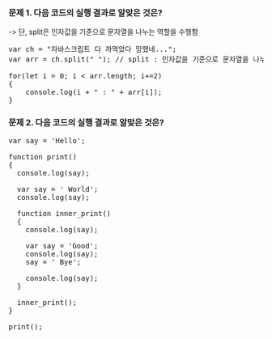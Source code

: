 ### 문제 1. 다음 코드의 실행 결과로 알맞은 것은?<br>
-> 단, split은 인자값을 기준으로 문자열을 나누는 역할을 수행함<br>
<pre>var ch = "자바스크립트 다 까먹었다 망했네...";
var arr = ch.split(" "); // split : 인자값을 기준으로 문자열을 나누는 함수

for(let i = 0; i < arr.length; i+=2)
{
    console.log(i + " : " + arr[i]);
}</pre>


### 문제 2. 다음 코드의 실행 결과로 알맞은 것은?<br>
<pre>var say = 'Hello';

function print() 
{
  console.log(say);
  
  var say = ' World';
  console.log(say);

  function inner_print() 
  {
    console.log(say);
    
    var say = 'Good';
    console.log(say);
    say = ' Bye';
    
    console.log(say);
  }

  inner_print();
}

print();</pre>
